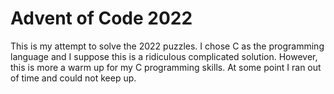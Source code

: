 Advent of Code 2022
=== 

This is my attempt to solve the 2022 puzzles. I chose C as the programming 
language and I suppose this is a ridiculous complicated solution.
However, this is more a warm up for my C programming skills. At some point I 
ran out of time and could not keep up.


